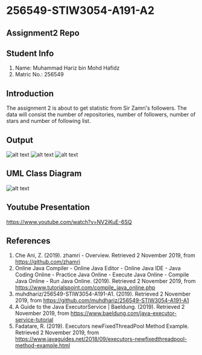 # 256549-STIW3054-A191-A2
## Assignment2 Repo
## Student Info
1. Name: Muhammad Hariz bin Mohd Hafidz
2. Matric No.: 256549

## Introduction
  The assignment 2 is about to get statistic from Sir Zamri's followers. The data will consist the number of repositories, number of followers, number of stars and number of following list.

## Output
![alt text](http://githubbers.com/haris/real_time_programming/Asg2/Output1.png)
![alt text](http://githubbers.com/haris/real_time_programming/Asg2/Output2.png)
![alt text](http://githubbers.com/haris/real_time_programming/Asg2/Output3.png)

## UML Class Diagram
![alt text](http://githubbers.com/haris/real_time_programming/Asg2/Class%20Diagram.png)

## Youtube Presentation
https://www.youtube.com/watch?v=NV2iKuE-6SQ

## References
1. Che Ani, Z. (2019). zhamri - Overview. Retrieved 2 November 2019, from https://github.com/zhamri
2. Online Java Compiler - Online Java Editor - Online Java IDE - Java Coding Online - Practice Java Online - Execute Java Online - Compile Java Online - Run Java Online. (2019). Retrieved 2 November 2019, from https://www.tutorialspoint.com/compile_java_online.php
3. muhdhariz/256549-STIW3054-A191-A1. (2019). Retrieved 2 November 2019, from https://github.com/muhdhariz/256549-STIW3054-A191-A1
4. A Guide to the Java ExecutorService | Baeldung. (2019). Retrieved 2 November 2019, from https://www.baeldung.com/java-executor-service-tutorial
5. Fadatare, R. (2019). Executors newFixedThreadPool Method Example. Retrieved 2 November 2019, from https://www.javaguides.net/2018/09/executors-newfixedthreadpool-method-example.html

